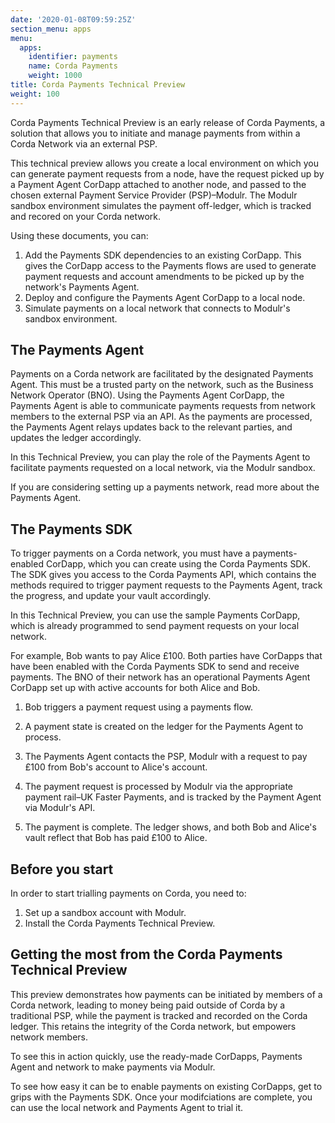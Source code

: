 ```yaml
---
date: '2020-01-08T09:59:25Z'
section_menu: apps
menu:
  apps:
    identifier: payments
    name: Corda Payments
    weight: 1000
title: Corda Payments Technical Preview
weight: 100
---
```


Corda Payments Technical Preview is an early release of Corda Payments, a solution that allows you to initiate and manage payments from within a Corda Network via an external PSP.

This technical preview allows you create a local environment on which you can generate payment requests from a node, have the request picked up by a Payment Agent CorDapp attached to another node, and passed to the chosen external Payment Service Provider (PSP)–Modulr. The Modulr sandbox environment simulates the payment off-ledger, which is tracked and recored on your Corda network.

Using these documents, you can:

1. Add the Payments SDK dependencies to an existing CorDapp. This gives the CorDapp access to the Payments flows are used to generate payment requests and account amendments to be picked up by the network's Payments Agent.
2. Deploy and configure the Payments Agent CorDapp to a local node.
3. Simulate payments on a local network that connects to Modulr's sandbox environment.

## The Payments Agent

Payments on a Corda network are facilitated by the designated Payments Agent. This must be a trusted party on the network, such as the Business Network Operator (BNO). Using the Payments Agent CorDapp, the Payments Agent is able to communicate payments requests from network members to the external PSP via an API. As the payments are processed, the Payments Agent relays updates back to the relevant parties, and updates the ledger accordingly.

In this Technical Preview, you can play the role of the Payments Agent to facilitate payments requested on a local network, via the Modulr sandbox.

If you are considering setting up a payments network, read more about the Payments Agent.

## The Payments SDK

To trigger payments on a Corda network, you must have a payments-enabled CorDapp, which you can create using the Corda Payments SDK. The SDK gives you access to the Corda Payments API, which contains the methods required to trigger payment requests to the Payments Agent, track the progress, and update your vault accordingly.

In this Technical Preview, you can use the sample Payments CorDapp, which is already programmed to send payment requests on your local network.

For example, Bob wants to pay Alice £100. Both parties have CorDapps that have been enabled with the Corda Payments SDK to send and receive payments. The BNO of their network has an operational Payments Agent CorDapp set up with active accounts for both Alice and Bob.

1. Bob triggers a payment request using a payments flow.

2. A payment state is created on the ledger for the Payments Agent to process.

3. The Payments Agent contacts the PSP, Modulr with a request to pay £100 from Bob's account to Alice's account.

4. The payment request is processed by Modulr via the appropriate payment rail–UK Faster Payments, and is tracked by the Payment Agent via Modulr's API.

5. The payment is complete. The ledger shows, and both Bob and Alice's vault reflect that Bob has paid £100 to Alice.

## Before you start

In order to start trialling payments on Corda, you need to:

1. Set up a sandbox account with Modulr.
2. Install the Corda Payments Technical Preview.

## Getting the most from the Corda Payments Technical Preview

This preview demonstrates how payments can be initiated by members of a Corda network, leading to money being paid outside of Corda by a traditional PSP, while the payment is tracked and recorded on the Corda ledger. This retains the integrity of the Corda network, but empowers network members.

To see this in action quickly, use the ready-made CorDapps, Payments Agent and network to make payments via Modulr.

To see how easy it can be to enable payments on existing CorDapps, get to grips with the Payments SDK. Once your modifciations are complete, you can use the local network and Payments Agent to trial it.
